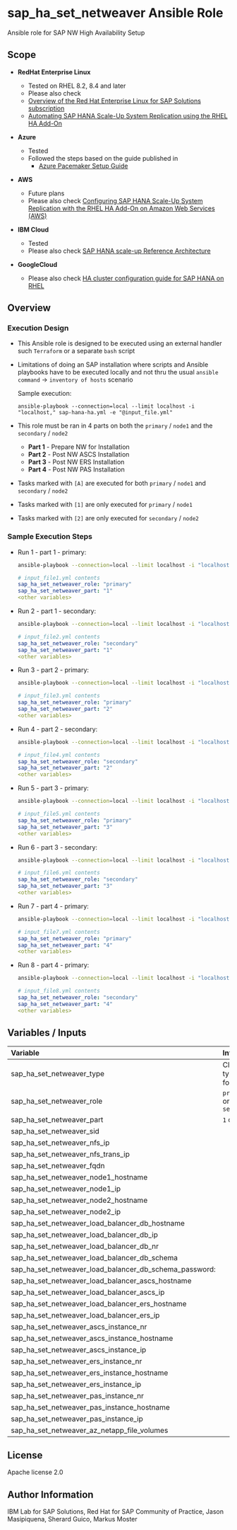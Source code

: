 # sap_ha_set_netweaver Ansible Role

Ansible role for SAP NW High Availability Setup
## Scope

- **RedHat Enterprise Linux**
    - Tested on RHEL 8.2, 8.4 and later
    - Please also check 
    - [Overview of the Red Hat Enterprise Linux for SAP Solutions subscription](https://access.redhat.com/solutions/3082481)
    - [Automating SAP HANA Scale-Up System Replication using the RHEL HA Add-On](https://access.redhat.com/articles/3004101)

- **Azure**
    - Tested
    - Followed the steps based on the guide published in
        - [Azure Pacemaker Setup Guide](https://docs.microsoft.com/en-us/azure/virtual-machines/workloads/sap/high-availability-guide-rhel-pacemaker)

- **AWS**
    - Future plans
    - Please also check [Configuring SAP HANA Scale-Up System Replication with the RHEL HA Add-On on Amazon Web Services (AWS)](https://access.redhat.com/articles/3569621)

- **IBM Cloud**
    - Tested
    - Please also check [SAP HANA scale-up Reference Architecture](https://cloud.ibm.com/docs/sap?topic=sap-refarch-hana-scaleup)

- **GoogleCloud** 
    - Please also check [HA cluster configuration guide for SAP HANA on RHEL](https://cloud.google.com/solutions/sap/docs/sap-hana-ha-config-rhel)

## Overview

### Execution Design

- This Ansible role is designed to be executed using an external handler such `Terraform` or a separate `bash` script
- Limitations of doing an SAP installation where scripts and Ansible playbooks have to be executed locally and not thru the usual `ansible command` -> `inventory of hosts` scenario

    Sample execution:

    ```
    ansible-playbook --connection=local --limit localhost -i "localhost," sap-hana-ha.yml -e "@input_file.yml"
    ```

- This role must be ran in 4 parts on both the `primary` / `node1` and the `secondary` / `node2`
    - **Part 1** - Prepare NW for Installation
    - **Part 2** - Post NW ASCS Installation
    - **Part 3** - Post NW ERS Installation
    - **Part 4** - Post NW PAS Installation

- Tasks marked with `[A]` are executed for both `primary` / `node1` and `secondary` / `node2`
- Tasks marked with `[1]` are only executed for `primary` / `node1`
- Tasks marked with `[2]` are only executed for `secondary` / `node2`

### Sample Execution Steps

- Run 1 - part 1 - primary:
    ```bash
    ansible-playbook --connection=local --limit localhost -i "localhost," sap-hana-ha.yml -e "@input_file1.yml"
    ```
    ```yaml
    # input_file1.yml contents
    sap_ha_set_netweaver_role: "primary"
    sap_ha_set_netweaver_part: "1"
    <other variables>
    ```

- Run 2 - part 1 - secondary:
    ```bash
    ansible-playbook --connection=local --limit localhost -i "localhost," sap-hana-ha.yml -e "@input_file2.yml"
    ```
    ```yaml
    # input_file2.yml contents
    sap_ha_set_netweaver_role: "secondary"
    sap_ha_set_netweaver_part: "1"
    <other variables>
    ```

- Run 3 - part 2 - primary:
    ```bash
    ansible-playbook --connection=local --limit localhost -i "localhost," sap-hana-ha.yml -e "@input_file3.yml"
    ```
    ```yaml
    # input_file3.yml contents
    sap_ha_set_netweaver_role: "primary"
    sap_ha_set_netweaver_part: "2"
    <other variables>
    ```

- Run 4 - part 2 - secondary:
    ```bash
    ansible-playbook --connection=local --limit localhost -i "localhost," sap-hana-ha.yml -e "@input_file4.yml"
    ```
    ```yaml
    # input_file4.yml contents
    sap_ha_set_netweaver_role: "secondary"
    sap_ha_set_netweaver_part: "2"
    <other variables>
    ```

- Run 5 - part 3 - primary:
    ```bash
    ansible-playbook --connection=local --limit localhost -i "localhost," sap-hana-ha.yml -e "@input_file4.yml"
    ```
    ```yaml
    # input_file5.yml contents
    sap_ha_set_netweaver_role: "primary"
    sap_ha_set_netweaver_part: "3"
    <other variables>
    ```

- Run 6 - part 3 - secondary:
    ```bash
    ansible-playbook --connection=local --limit localhost -i "localhost," sap-hana-ha.yml -e "@input_file4.yml"
    ```
    ```yaml
    # input_file6.yml contents
    sap_ha_set_netweaver_role: "secondary"
    sap_ha_set_netweaver_part: "3"
    <other variables>
    ```

- Run 7 - part 4 - primary:
    ```bash
    ansible-playbook --connection=local --limit localhost -i "localhost," sap-hana-ha.yml -e "@input_file4.yml"
    ```
    ```yaml
    # input_file7.yml contents
    sap_ha_set_netweaver_role: "primary"
    sap_ha_set_netweaver_part: "4"
    <other variables>
    ```

- Run 8 - part 4 - primary:
    ```bash
    ansible-playbook --connection=local --limit localhost -i "localhost," sap-hana-ha.yml -e "@input_file4.yml"
    ```
    ```yaml
    # input_file8.yml contents
    sap_ha_set_netweaver_role: "secondary"
    sap_ha_set_netweaver_part: "4"
    <other variables>
    ```

## Variables / Inputs

| **Variable**                                  | **Info**                                  | **Default** | **Required** |
| :---                                          | :---                                      | :---        | :---         |
| sap_ha_set_netweaver_type                                | Cloud type - `az` for Azure               | <none>      | yes          |
| sap_ha_set_netweaver_role                                | `primary` or `secondary`                  | <none>      | yes          |
| sap_ha_set_netweaver_part                                | `1` or `2`                                | <none>      | yes          |
| sap_ha_set_netweaver_sid                                 | <none>                                    | <none>      | yes          |
| sap_ha_set_netweaver_nfs_ip                              | <none>                                    | <none>      | yes          |
| sap_ha_set_netweaver_nfs_trans_ip                        | <none>                                    | <none>      | yes          |
| sap_ha_set_netweaver_fqdn                                | <none>                                    | <none>      | yes          |
| sap_ha_set_netweaver_node1_hostname                      | <none>                                    | <none>      | yes          |
| sap_ha_set_netweaver_node1_ip                            | <none>                                    | <none>      | yes          |
| sap_ha_set_netweaver_node2_hostname                      | <none>                                    | <none>      | yes          |
| sap_ha_set_netweaver_node2_ip                            | <none>                                    | <none>      | yes          |
| sap_ha_set_netweaver_load_balancer_db_hostname           | <none>                                    | <none>      | yes          |
| sap_ha_set_netweaver_load_balancer_db_ip                 | <none>                                    | <none>      | yes          |
| sap_ha_set_netweaver_load_balancer_db_nr                 | <none>                                    | <none>      | yes          |
| sap_ha_set_netweaver_load_balancer_db_schema             | <none>                                    | 'SAPABAP1'  | yes          |
| sap_ha_set_netweaver_load_balancer_db_schema_password:   | <none>                                    | <none>      | yes          |
| sap_ha_set_netweaver_load_balancer_ascs_hostname         | <none>                                    | <none>      | yes          |
| sap_ha_set_netweaver_load_balancer_ascs_ip               | <none>                                    | <none>      | yes          |
| sap_ha_set_netweaver_load_balancer_ers_hostname          | <none>                                    | <none>      | yes          |
| sap_ha_set_netweaver_load_balancer_ers_ip                | <none>                                    | <none>      | yes          |
| sap_ha_set_netweaver_ascs_instance_nr                    | <none>                                    | <none>      | yes          |
| sap_ha_set_netweaver_ascs_instance_hostname              | <none>                                    | <none>      | yes          |
| sap_ha_set_netweaver_ascs_instance_ip                    | <none>                                    | <none>      | yes          |
| sap_ha_set_netweaver_ers_instance_nr                     | <none>                                    | <none>      | yes          |
| sap_ha_set_netweaver_ers_instance_hostname               | <none>                                    | <none>      | yes          |
| sap_ha_set_netweaver_ers_instance_ip                     | <none>                                    | <none>      | yes          |
| sap_ha_set_netweaver_pas_instance_nr                     | <none>                                    | <none>      | yes          |
| sap_ha_set_netweaver_pas_instance_hostname               | <none>                                    | <none>      | yes          |
| sap_ha_set_netweaver_pas_instance_ip                     | <none>                                    | <none>      | yes          |
| sap_ha_set_netweaver_az_netapp_file_volumes              | <none>                                    | 'NFSv4.1'      | yes          |

## License

Apache license 2.0

## Author Information

IBM Lab for SAP Solutions, Red Hat for SAP Community of Practice, Jason Masipiquena, Sherard Guico, Markus Moster
